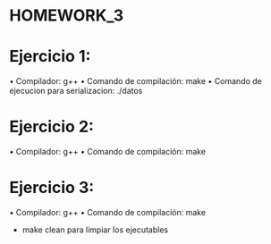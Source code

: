 # HOMEWORK_3

# Ejercicio 1:
 • Compilador: g++
 • Comando de compilación: make
 • Comando de ejecucion para serializacion: ./datos
# Ejercicio 2:
 • Compilador: g++
 • Comando de compilación: make
# Ejercicio 3:
 • Compilador: g++
 • Comando de compilación: make

* make clean para limpiar los ejecutables
